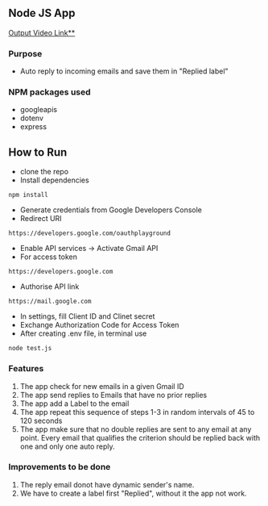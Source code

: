 
## Node JS App

[Output Video Link**](https://drive.google.com/file/d/18nQPTcj50KdLfyGBFj4i8KurIylpjZix/view?usp=sharing)

### Purpose
- Auto reply to incoming emails and save them in "Replied label"

### NPM packages used
- googleapis
- dotenv
- express

## How to Run
- clone the repo
- Install dependencies
```
npm install
```
- Generate credentials from Google Developers Console
- Redirect URI
```
https://developers.google.com/oauthplayground
```
- Enable API services -> Activate Gmail API
- For access token
```
https://developers.google.com
```
- Authorise API link
```
https://mail.google.com
```
- In settings, fill Client ID and Clinet secret
- Exchange Authorization Code for Access Token
- After creating .env file, in terminal use
```
node test.js
```

### Features
1. The app check for new emails in a given Gmail ID
2. The app send replies to Emails that have no prior replies
3. The app add a Label to the email 
4. The app repeat this sequence of steps 1-3 in random intervals of 45 to 120 seconds
5. The app make sure that no double replies are sent to any email at any point. Every email that qualifies the criterion should be replied back with one and only one auto reply.

### Improvements to be done
1. The reply email donot have dynamic sender's name.
2. We have to create a label first "Replied", without it the app not work.
